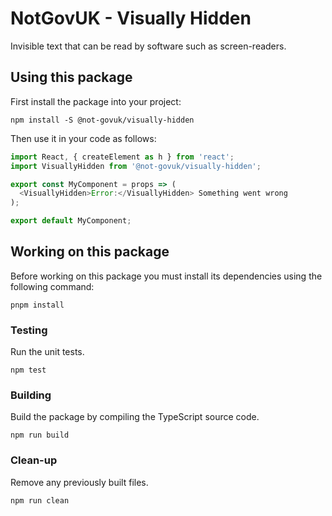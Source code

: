NotGovUK - Visually Hidden
==========================

Invisible text that can be read by software such as screen-readers.


Using this package
------------------

First install the package into your project:

```shell
npm install -S @not-govuk/visually-hidden
```

Then use it in your code as follows:

```js
import React, { createElement as h } from 'react';
import VisuallyHidden from '@not-govuk/visually-hidden';

export const MyComponent = props => (
  <VisuallyHidden>Error:</VisuallyHidden> Something went wrong
);

export default MyComponent;
```


Working on this package
-----------------------

Before working on this package you must install its dependencies using
the following command:

```shell
pnpm install
```


### Testing

Run the unit tests.

```shell
npm test
```


### Building

Build the package by compiling the TypeScript source code.

```shell
npm run build
```


### Clean-up

Remove any previously built files.

```shell
npm run clean
```
